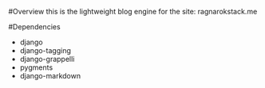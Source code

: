 #Overview
this is the lightweight blog engine for the site: ragnarokstack.me

#Dependencies
- django
- django-tagging
- django-grappelli
- pygments
- django-markdown
